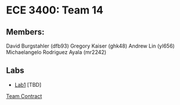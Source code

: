 #  ECE 3400: Team 14

## Members:

David Burgstahler (dfb93)
Gregory Kaiser (ghk48)
Andrew Lin (yl656)
Michaelangelo Rodriguez Ayala (mr2242)

## Labs
* [Lab1]() [TBD]

[Team Contract](./team_contract.md)
